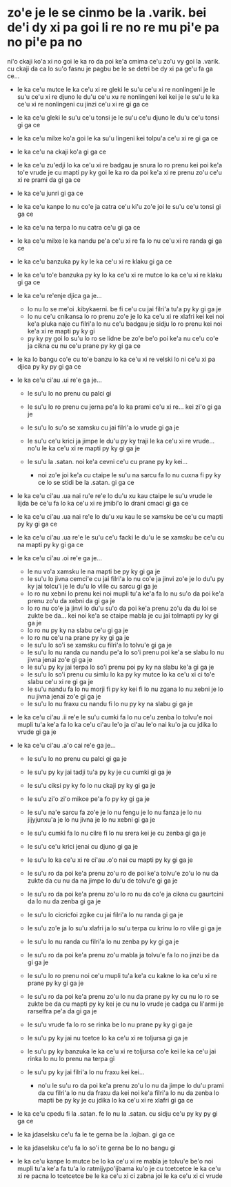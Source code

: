 zo'e je le se cinmo be la .varik. bei de'i dy xi pa goi li re no re mu pi'e pa no pi'e pa no
============================================================================================

ni'o ckaji ko'a xi no goi le ka ro da poi ke'a cmima ce'u zo'u vy goi la .varik. cu ckaji da ca lo su'o fasnu je pagbu be le se detri be dy xi pa ge'u fa ga ce...

* le ka ce'u mutce le ka ce'u xi re gleki le su'u ce'u xi re nonlingeni je le su'u ce'u xi re djuno le du'u ce'u xu re nonlingeni kei kei je le su'u le ka ce'u xi re nonlingeni cu jinzi ce'u xi re gi ga ce
* le ka ce'u gleki le su'u ce'u tonsi je le su'u ce'u djuno le du'u ce'u tonsi gi ga ce
* le ka ce'u milxe ko'a goi le ka su'u lingeni kei tolpu'a ce'u xi re gi ga ce
* le ka ce'u na ckaji ko'a gi ga ce
* le ka ce'u zu'edji lo ka ce'u xi re badgau je snura lo ro prenu kei poi ke'a to'e vrude je cu mapti py ky goi le ka ro da poi ke'a xi re prenu zo'u ce'u xi re prami da gi ga ce
* le ka ce'u junri gi ga ce
* le ka ce'u kanpe lo nu co'e ja catra ce'u ki'u zo'e joi le su'u ce'u tonsi gi ga ce
* le ka ce'u na terpa lo nu catra ce'u gi ga ce
* le ka ce'u milxe le ka nandu pe'a ce'u xi re fa lo nu ce'u xi re randa gi ga ce
* le ka ce'u banzuka py ky le ka ce'u xi re klaku gi ga ce
* le ka ce'u to'e banzuka py ky lo ka ce'u xi re mutce lo ka ce'u xi re klaku gi ga ce
* le ka ce'u re'enje djica ga je...

  * lo nu lo se me'oi .kibykaerni. be fi ce'u cu jai filri'a tu'a py ky gi ga je
  * lo nu ce'u cnikansa lo ro prenu zo'e je lo ka ce'u xi re xlafri kei kei noi ke'a pluka naje cu filri'a lo nu ce'u badgau je sidju lo ro prenu kei noi ke'a xi re mapti py ky gi
  * py ky py goi lo su'u lo ro se lidne be zo'e be'o poi ke'a nu ce'u co'e ja cikna cu nu ce'u prane py ky gi ga ce

* le ka lo bangu co'e cu to'e banzu lo ka ce'u xi re velski lo ni ce'u xi pa djica py ky py gi ga ce
* le ka ce'u ci'au .ui re'e ga je...

  * le su'u lo no prenu cu palci gi
  * le su'u lo ro prenu cu jerna pe'a lo ka prami ce'u xi re... kei zi'o gi ga je
  * le su'u lo su'o se xamsku cu jai filri'a lo vrude gi ga je
  * le su'u ce'u krici ja jimpe le du'u py ky traji le ka ce'u xi re vrude... no'u le ka ce'u xi re mapti py ky gi ga je
  * le su'u la .satan. noi ke'a cevni ce'u cu prane py ky kei...

    * noi zo'e joi ke'a cu ctaipe le su'u na sarcu fa lo nu cuxna fi py ky ce lo se stidi be la .satan. gi ga ce

* le ka ce'u ci'au .ua nai ru'e re'e lo du'u xu kau ctaipe le su'u vrude le lijda be ce'u fa lo ka ce'u xi re jmibi'o lo drani cmaci gi ga ce
* le ka ce'u ci'au .ua nai re'e lo du'u xu kau le se xamsku be ce'u cu mapti py ky gi ga ce
* le ka ce'u ci'au .ua re'e le su'u ce'u facki le du'u le se xamsku be ce'u cu na mapti py ky gi ga ce
* le ka ce'u ci'au .oi re'e ga je...

  * le nu vo'a xamsku le na mapti be py ky gi ga je
  * le su'u lo jivna cemci'e cu jai filri'a lo nu co'e ja jinvi zo'e je lo du'u py ky jai tolcu'i je le du'u lo vlile cu sarcu gi ga je
  * lo ro nu xebni lo prenu kei noi mupli tu'a ke'a fa lo nu su'o da poi ke'a prenu zo'u da xebni da gi ga je
  * lo ro nu co'e ja jinvi lo du'u su'o da poi ke'a prenu zo'u da du loi se zukte be da... kei noi ke'a se ctaipe mabla je cu jai tolmapti py ky gi ga je
  * lo ro nu py ky na slabu ce'u gi ga je
  * lo ro nu ce'u na prane py ky gi ga je
  * le su'u lo so'i se xamsku cu filri'a lo tolvu'e gi ga je
  * le su'u lo nu randa cu nandu pe'a lo so'i prenu poi ke'a se slabu lo nu jivna jenai zo'e gi ga je
  * le su'u py ky jai terpa lo so'i prenu poi py ky na slabu ke'a gi ga je
  * le su'u lo so'i prenu cu simlu lo ka py ky mutce lo ka ce'u xi ci to'e slabu ce'u xi re gi ga je
  * le su'u nandu fa lo nu morji fi py ky kei fi lo nu zgana lo nu xebni je lo nu jivna jenai zo'e gi ga je
  * le su'u lo nu fraxu cu nandu fi lo nu py ky na slabu gi ga je

* le ka ce'u ci'au .ii re'e le su'u cumki fa lo nu ce'u zenba lo tolvu'e noi mupli tu'a ke'a fa lo ka ce'u ci'au le'o ja ci'au le'o nai ku'o ja cu jdika lo vrude gi ga je
* le ka ce'u ci'au .a'o cai re'e ga je...

  * le su'u lo no prenu cu palci gi ga je
  * le su'u py ky jai tadji tu'a py ky je cu cumki gi ga je
  * le su'u ciksi py ky fo lo nu ckaji py ky gi ga je
  * le su'u zi'o zi'o mikce pe'a fo py ky gi ga je
  * le su'u na'e sarcu fa zo'e je lo nu fengu je lo nu fanza je lo nu jijyjunxu'a je lo nu jivna je lo nu xebni gi ga je
  * le su'u cumki fa lo nu cilre fi lo nu srera kei je cu zenba gi ga je
  * le su'u ce'u krici jenai cu djuno gi ga je
  * le su'u lo ka ce'u xi re ci'au .o'o nai cu mapti py ky gi ga je
  * le su'u ro da poi ke'a prenu zo'u ro de poi ke'a tolvu'e zo'u lo nu da zukte da cu nu da na jimpe lo du'u de tolvu'e gi ga je
  * le su'u ro da poi ke'a prenu zo'u lo ro nu da co'e ja cikna cu gaurtcini da lo nu da zenba gi ga je
  * le su'u lo cicricfoi zgike cu jai filri'a lo nu randa gi ga je
  * le su'u zo'e ja lo su'u xlafri ja lo su'u terpa cu krinu lo ro vlile gi ga je
  * le su'u lo nu randa cu filri'a lo nu zenba py ky gi ga je
  * le su'u ro da poi ke'a prenu zo'u mabla ja tolvu'e fa lo no jinzi be da gi ga je
  * le su'u lo ro prenu noi ce'u mupli tu'a ke'a cu kakne lo ka ce'u xi re prane py ky gi ga je
  * le su'u ro da poi ke'a prenu zo'u lo nu da prane py ky cu nu lo ro se zukte be da cu mapti py ky kei je cu nu lo vrude je cadga cu li'armi je rarselfra pe'a da gi ga je
  * le su'u vrude fa lo ro se rinka be lo nu prane py ky gi ga je
  * le su'u py ky jai nu tcetce lo ka ce'u xi re toljursa gi ga je
  * le su'u py ky banzuka le ka ce'u xi re toljursa co'e kei le ka ce'u jai rinka lo nu lo prenu na terpa gi
  * le su'u py ky jai filri'a lo nu fraxu kei kei...

    * no'u le su'u ro da poi ke'a prenu zo'u lo nu da jimpe lo du'u prami da cu filri'a lo nu da fraxu da kei noi ke'a filri'a lo nu da zenba lo mapti be py ky je cu jdika lo ka ce'u xi re xlafri gi ga ce

* le ka ce'u cpedu fi la .satan. fe lo nu la .satan. cu sidju ce'u py ky py gi ga ce
* le ka jdaselsku ce'u fa le te gerna be la .lojban. gi ga ce
* le ka jdaselsku ce'u fa lo so'i te gerna be lo no bangu gi
* le ka ce'u kanpe lo mutce be lo ka ce'u xi re mabla je tolvu'e be'o noi mupli tu'a ke'a fa tu'a lo ratmijypo'ijbama ku'o je cu tcetcetce le ka ce'u xi re pacna lo tcetcetce be le ka ce'u xi ci zabna joi le ka ce'u xi ci vrude

